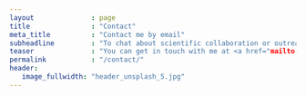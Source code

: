 ```yaml
---
layout              : page
title               : "Contact"
meta_title          : "Contact me by email"
subheadline         : "To chat about scientific collaboration or outreach"
teaser              : "You can get in touch with me at <a href="mailto:mccullough.jamie.astro@gmail.com" target="_blank">mccullough.jamie.astro@gmail.com</a>."
permalink           : "/contact/"
header:
   image_fullwidth: "header_unsplash_5.jpg"
---
```

